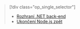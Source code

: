 > [!div class="op_single_selector"]
> * [Rozhraní .NET back-end](../articles/app-service-mobile/app-service-mobile-dotnet-backend-how-to-use-server-sdk.md)
> * [Ukončení Node.js zpět](../articles/app-service-mobile/app-service-mobile-node-backend-how-to-use-server-sdk.md)
> 
> 

